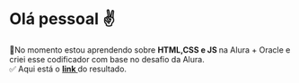 # Olá pessoal ✌

🌱No momento estou aprendendo sobre <strong> HTML,CSS e JS </strong> na Alura + Oracle e criei esse codificador com base no desafio da Alura.<br>
✅ Aqui está o <a href="https://codificador-22.netlify.app/" ><strong>link </strong> </a>do resultado.
